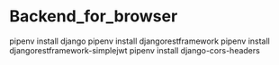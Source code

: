 # Backend_for_browser


pipenv install django
pipenv install djangorestframework
pipenv install djangorestframework-simplejwt
pipenv install django-cors-headers